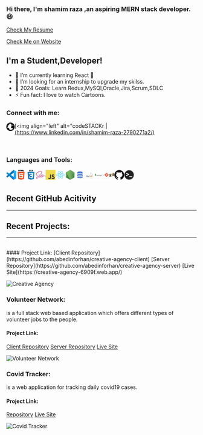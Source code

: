 ### Hi there, I'm shamim raza ,an aspiring MERN stack developer. :smiley:


[Check My Resume]( )


[Check Me on Website]()


## I'm a Student,Developer!

- 🌱 I’m currently learning React  🤣
- :eyes: I’m looking for an internship to upgrade my skilss.
- 🥅 2024 Goals: Learn Redux,MySQl,Oracle,Jira,Scrum,SDLC 
- ⚡ Fun fact: I love to watch Cartoons.

### Connect with me:

[<img align="left" alt="codeSTACKr.com" width="22px" src="https://raw.githubusercontent.com/iconic/open-iconic/master/svg/globe.svg" />][website]
[<img align="left" alt="codeSTACKr | [(https://www.linkedin.com/in/shamim-raza-2790271a2/)][linkedin]


<br />

### Languages and Tools:

<img align="left" alt="Visual Studio Code" width="26px" src="https://raw.githubusercontent.com/github/explore/80688e429a7d4ef2fca1e82350fe8e3517d3494d/topics/visual-studio-code/visual-studio-code.png" />
<img align="left" alt="HTML5" width="26px" src="https://raw.githubusercontent.com/github/explore/80688e429a7d4ef2fca1e82350fe8e3517d3494d/topics/html/html.png" />
<img align="left" alt="CSS3" width="26px" src="https://raw.githubusercontent.com/github/explore/80688e429a7d4ef2fca1e82350fe8e3517d3494d/topics/css/css.png" />
<img align="left" alt="Sass" width="26px" src="https://raw.githubusercontent.com/github/explore/80688e429a7d4ef2fca1e82350fe8e3517d3494d/topics/sass/sass.png" />
<img align="left" alt="JavaScript" width="26px" src="https://raw.githubusercontent.com/github/explore/80688e429a7d4ef2fca1e82350fe8e3517d3494d/topics/javascript/javascript.png" />
<img align="left" alt="React" width="26px" src="https://raw.githubusercontent.com/github/explore/80688e429a7d4ef2fca1e82350fe8e3517d3494d/topics/react/react.png" />
<img align="left" alt="Node.js" width="26px" src="https://raw.githubusercontent.com/github/explore/80688e429a7d4ef2fca1e82350fe8e3517d3494d/topics/nodejs/nodejs.png" />
<img align="left" alt="SQL" width="26px" src="https://raw.githubusercontent.com/github/explore/80688e429a7d4ef2fca1e82350fe8e3517d3494d/topics/sql/sql.png"/>
<img align="left" alt="MySQL" width="26px" src="https://raw.githubusercontent.com/github/explore/80688e429a7d4ef2fca1e82350fe8e3517d3494d/topics/mysql/mysql.png" />
<img align="left" alt="MongoDB" width="26px" src="https://raw.githubusercontent.com/github/explore/80688e429a7d4ef2fca1e82350fe8e3517d3494d/topics/mongodb/mongodb.png" />
<img align="left" alt="Git" width="26px" src="https://raw.githubusercontent.com/github/explore/80688e429a7d4ef2fca1e82350fe8e3517d3494d/topics/git/git.png" />
<img align="left" alt="GitHub" width="26px" src="https://raw.githubusercontent.com/github/explore/78df643247d429f6cc873026c0622819ad797942/topics/github/github.png" />
<img align="left" alt="Terminal" width="26px" src="https://raw.githubusercontent.com/github/explore/80688e429a7d4ef2fca1e82350fe8e3517d3494d/topics/terminal/terminal.png"/>

<br />
<br />

## Recent GitHub Acitivity
---
## Recent Projects:
---

</br>
#### Project Link:
[Client Repository](https://github.com/abedinforhan/creative-agency-client)
[Server Repository](https://github.com/abedinforhan/creative-agency-server)
[Live Site](https://creative-agency-6909f.web.app/)

![Creative Agency](/agency.gif "Creative Agency")

### Volunteer Network: 
is a full stack web based application which offers different types of volunteer jobs to the people.
</br>
#### Project Link:
[Client Repository](https://github.com/abedinforhan/volunteer-network-client)
[Server Repository](https://github.com/abedinforhan/volunteer-network-server)
[Live Site](https://educational-training-eve-d4e34.web.app/?fbclid=IwAR15SxRxSbCqvsK2yA-lF79xBEh-5cEFLsZC-oHqw64znl84ihYntSWrm74)

![Volunteer Network](/volunteer.gif "Volunteer Network")

### Covid Tracker: 
is a web application for tracking daily covid19 cases.
</br>
#### Project Link:
[Repository](https://github.com/abedinforhan/Covid-Tracker)
[Live Site](https://abedinforhan.github.io/Covid-Tracker/index.html)

![Covid Tracker](/covid.gif "Covid Tracker")


[Resume]:https://drive.google.com/file/d/1hYIo3oQ0xvx_MZXBcT3yRqSKFBbQw8rL/view?usp=sharing
[website]: https://professional-portfolio-react.web.app
[instagram]: https://www.instagram.com/osthir__dev
[linkedin]: https://www.linkedin.com/in/mezbaul-abedin-forhan-59b7001b7


